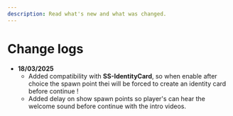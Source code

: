 ```yaml
---
description: Read what's new and what was changed.
---
```


# Change logs

* **18/03/2025**
  * Added compatibility with **SS-IdentityCard**, so when enable after choice the spawn point thei will be forced to create an identity card before continue !
  * Added delay on show spawn points so player's can hear the welcome sound before continue with the intro videos.



